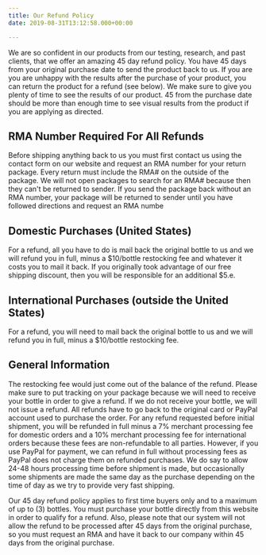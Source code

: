 ```yaml
---
title: Our Refund Policy
date: 2019-08-31T13:12:58.000+00:00

---
```

We are so confident in our products from our testing, research, and past clients, that we offer an amazing 45 day refund policy. You have 45 days from your original purchase date to send the product back to us. If you are you are unhappy with the results after the purchase of your product, you can return the product for a refund (see below). We make sure to give you plenty of time to see the results of our product. 45 from the purchase date should be more than enough time to see visual results from the product if you are applying as directed.

## RMA Number Required For All Refunds

Before shipping anything back to us you must first contact us using the contact form on our website and request an RMA number for your return package. Every return must include the RMA# on the outside of the package. We will not open packages to search for an RMA# because then they can't be returned to sender. If you send the package back without an RMA number, your package will be returned to sender until you have followed directions and request an RMA numbe

## Domestic Purchases (United States)

For a refund, all you have to do is mail back the original bottle to us and we will refund you in full, minus a $10/bottle restocking fee and whatever it costs you to mail it back. If you originally took advantage of our free shipping discount, then you will be responsible for an additional $5.e.

## International Purchases (outside the United States)

For a refund, you will need to mail back the original bottle to us and we will refund you in full, minus a $10/bottle restocking fee.

## General Information

The restocking fee would just come out of the balance of the refund. Please make sure to put tracking on your package because we will need to receive your bottle in order to give a refund. If we do not receive your bottle, we will not issue a refund. All refunds have to go back to the original card or PayPal account used to purchase the order. For any refund requested before initial shipment, you will be refunded in full minus a 7% merchant processing fee for domestic orders and a 10% merchant processing fee for international orders because these fees are non-refundable to all parties. However, if you use PayPal for payment, we can refund in full without processing fees as PayPal does not charge them on refunded purchases. We do say to allow 24-48 hours processing time before shipment is made, but occasionally some shipments are made the same day as the purchase depending on the time of day as we try to provide very fast shipping.

Our 45 day refund policy applies to first time buyers only and to a maximum of up to (3) bottles. You must purchase your bottle directly from this website in order to qualify for a refund. Also, please note that our system will not allow the refund to be processed after 45 days from the original purchase, so you must request an RMA and have it back to our company within 45 days from the original purchase.